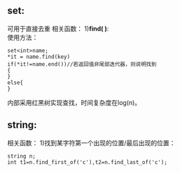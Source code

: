 ## set:
可用于直接去重
相关函数：
1)**find( )**:   
使用方法：

	set<int>name;
	*it = name.find(key) 
	if(*it!=name.end())//若返回值非尾部迭代器，则说明找到
	{
	}
	else{
	}
  
内部采用红黑树实现查找，时间复杂度在log(n)。  

## string:

相关函数：
1)找到某字符第一个出现的位置/最后出现的位置：

	string n;
	int t1=n.find_first_of('c'),t2=n.find_last_of('c');
	

